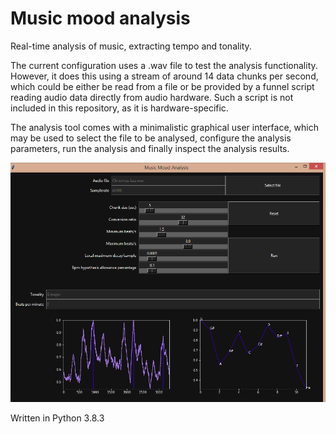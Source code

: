# Music mood analysis

Real-time analysis of music, extracting tempo and tonality.

The current configuration uses a .wav file to test the analysis functionality. However, it does this using a stream of around 14 data chunks per second, which could be either be read from a file or be provided by a funnel script reading audio data directly from audio hardware. Such a script is not included in this repository, as it is hardware-specific.

The analysis tool comes with a minimalistic graphical user interface, which may be used to select the file to be analysed, configure the analysis parameters, run the analysis and finally inspect the analysis results.

![Screenshot of the analysis GUI](music_mood_analysis/gui/media/screenshot.png?raw=true "Screenshot of the analysis GUI")

Written in Python 3.8.3
